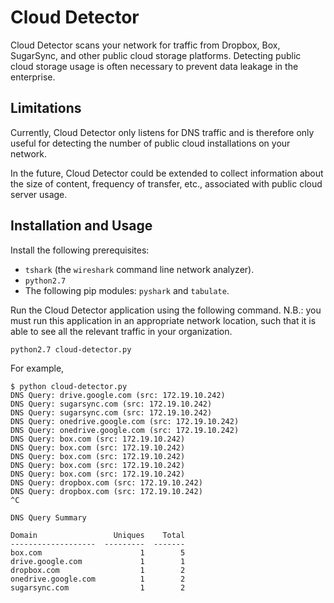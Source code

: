 # Cloud Detector

Cloud Detector scans your network for traffic from Dropbox, Box, SugarSync, and
other public cloud storage platforms. Detecting public cloud storage usage is
often necessary to prevent data leakage in the enterprise.

## Limitations

Currently, Cloud Detector only listens for DNS traffic and is therefore only
useful for detecting the number of public cloud installations on your network.

In the future, Cloud Detector could be extended to collect information about
the size of content, frequency of transfer, etc., associated with public cloud
server usage.

## Installation and Usage

Install the following prerequisites:

* `tshark` (the `wireshark` command line network analyzer).
* `python2.7`
* The following pip modules: `pyshark` and `tabulate`.

Run the Cloud Detector application using the following command. N.B.: you must
run this application in an appropriate network location, such that it is able
to see all the relevant traffic in your organization.

```
python2.7 cloud-detector.py
```

For example,

```
$ python cloud-detector.py 
DNS Query: drive.google.com (src: 172.19.10.242)
DNS Query: sugarsync.com (src: 172.19.10.242)
DNS Query: sugarsync.com (src: 172.19.10.242)
DNS Query: onedrive.google.com (src: 172.19.10.242)
DNS Query: onedrive.google.com (src: 172.19.10.242)
DNS Query: box.com (src: 172.19.10.242)
DNS Query: box.com (src: 172.19.10.242)
DNS Query: box.com (src: 172.19.10.242)
DNS Query: box.com (src: 172.19.10.242)
DNS Query: box.com (src: 172.19.10.242)
DNS Query: dropbox.com (src: 172.19.10.242)
DNS Query: dropbox.com (src: 172.19.10.242)
^C

DNS Query Summary

Domain                 Uniques    Total
-------------------  ---------  -------
box.com                      1        5
drive.google.com             1        1
dropbox.com                  1        2
onedrive.google.com          1        2
sugarsync.com                1        2
```
